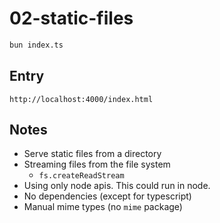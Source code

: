# 02-static-files

```bash
bun index.ts
```

## Entry

```
http://localhost:4000/index.html
```

## Notes

- Serve static files from a directory
- Streaming files from the file system
  - `fs.createReadStream`
- Using only node apis. This could run in node.
- No dependencies (except for typescript)
- Manual mime types (no `mime` package)
